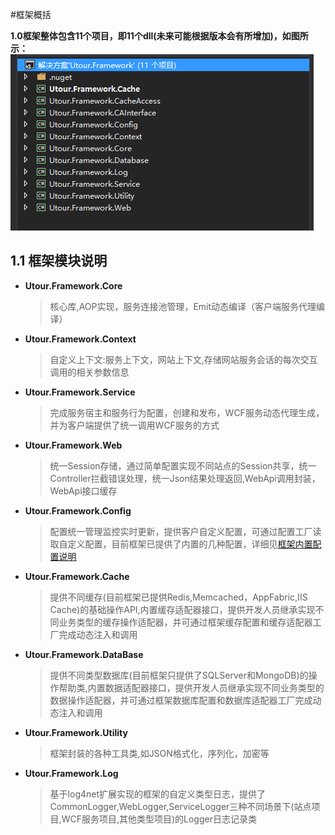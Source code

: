 #框架概括

**1.0框架整体包含11个项目，即11个dll(未来可能根据版本会有所增加)，如图所示：**
![框架项目结构](img1.png)

## 1.1 框架模块说明
* **Utour.Framework.Core**
  >核心库,AOP实现，服务连接池管理，Emit动态编译（客户端服务代理编译）
* **Utour.Framework.Context**
  >自定义上下文:服务上下文，网站上下文,存储网站服务会话的每次交互调用的相关参数信息
* **Utour.Framework.Service**
  >完成服务宿主和服务行为配置，创建和发布，WCF服务动态代理生成，并为客户端提供了统一调用WCF服务的方式
* **Utour.Framework.Web**
  >统一Session存储，通过简单配置实现不同站点的Session共享，统一Controller拦截错误处理，统一Json结果处理返回,WebApi调用封装，WebApi接口缓存
* **Utour.Framework.Config**
  >配置统一管理监控实时更新，提供客户自定义配置，可通过配置工厂读取自定义配置，目前框架已提供了内置的几种配置，详细见[框架内置配置说明][0]
* **Utour.Framework.Cache**
  >提供不同缓存(目前框架已提供Redis,Memcached，AppFabric,IIS Cache)的基础操作API,内置缓存适配器接口，提供开发人员继承实现不同业务类型的缓存操作适配器，并可通过框架缓存配置和缓存适配器工厂完成动态注入和调用
* **Utour.Framework.DataBase**
  >提供不同类型数据库(目前框架只提供了SQLServer和MongoDB)的操作帮助类,内置数据适配器接口，提供开发人员继承实现不同业务类型的数据操作适配器，并可通过框架数据库配置和数据库适配器工厂完成动态注入和调用
* **Utour.Framework.Utility**
  >框架封装的各种工具类,如JSON格式化，序列化，加密等
* **Utour.Framework.Log**
  >基于log4net扩展实现的框架的自定义类型日志，提供了CommonLogger,WebLogger,ServiceLogger三种不同场景下(站点项目,WCF服务项目,其他类型项目)的Logger日志记录类








[0]:http://www.baidu.com/












